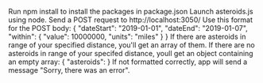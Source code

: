 Run npm install to install the packages in package.json
Launch asteroids.js using node.
Send a POST request to http://localhost:3050/
Use this format for the POST body:
{
	"dateStart": "2019-01-01",
	"dateEnd": "2019-01-07",
	"within": {
    	"value": 10000000,
    	"units": "miles"
	}
}
If there are asteroids in range of your specified distance, you'll get an array of them.
If there are no asteroids in range of your specifed distance, youll get an object containing an empty array:
{
  "asteroids":
}
If not formatted correctly, app will send a message "Sorry, there was an error".
